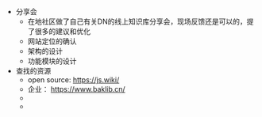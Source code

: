 - 分享会
	- 在地社区做了自己有关DN的线上知识库分享会，现场反馈还是可以的，提了很多的建议和优化
	- 网站定位的确认
	- 架构的设计
	- 功能模块的设计
- 查找的资源
	- open source: https://js.wiki/
	- 企业： https://www.baklib.cn/
	-
	-